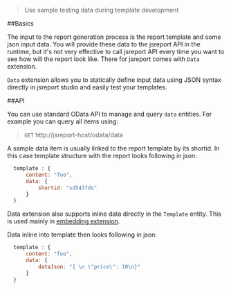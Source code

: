 > Use sample testing data during template development

##Basics

The input to the report generation process is the report template and some json input data. You will provide these data to the jsreport API in the runtime, but it's not very effective to call jsreport API every time you want to see how will the report look like. There for jsreport comes with `Data` extension.

`Data` extension allows you to statically define input data using JSON syntax directly in jsreport studio and easily test your templates. 

##API

You can use standard OData API to manage and query `data` entities. For example you can query all items using:
> `GET` http://jsreport-host/odata/data

A sample data item is usually linked to the report template by its shortid. In this case template structure with the report looks following in json:

```js
  template : {
	  content: "foo",
	  data: {
		  shortid: "sd543fds"		  
	  }
  }
```  

Data extension also supports inline data directly in the `Template` entity. This is used mainly in [embedding extension](/learn/embedding).

Data inline into template then looks following in json:

```js
  template : {
	  content: "foo",
	  data: {
		  dataJson: "{ \n \"price\": 10\n}"		  
	  }
  }
```
